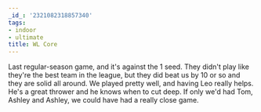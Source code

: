 ```yaml
---
_id_: '2321082318857340'
tags:
- indoor
- ultimate
title: WL Core
---
```


Last regular-season game, and it's against the 1 seed. They didn't play like they're the best team in the league, but they did beat us by 10 or so and they are solid all around. We played pretty well, and having Leo really helps. He's a great thrower and he knows when to cut deep. If only we'd had Tom, Ashley and Ashley, we could have had a really close game.

